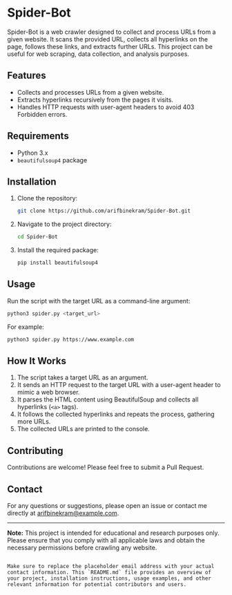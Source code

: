
# Spider-Bot

Spider-Bot is a web crawler designed to collect and process URLs from a given website. It scans the provided URL, collects all hyperlinks on the page, follows these links, and extracts further URLs. This project can be useful for web scraping, data collection, and analysis purposes.

## Features

- Collects and processes URLs from a given website.
- Extracts hyperlinks recursively from the pages it visits.
- Handles HTTP requests with user-agent headers to avoid 403 Forbidden errors.

## Requirements

- Python 3.x
- `beautifulsoup4` package

## Installation

1. Clone the repository:
    ```sh
    git clone https://github.com/arifbinekram/Spider-Bot.git
    ```

2. Navigate to the project directory:
    ```sh
    cd Spider-Bot
    ```

3. Install the required package:
    ```sh
    pip install beautifulsoup4
    ```

## Usage

Run the script with the target URL as a command-line argument:

```sh
python3 spider.py <target_url>
```

For example:

```sh
python3 spider.py https://www.example.com
```

## How It Works

1. The script takes a target URL as an argument.
2. It sends an HTTP request to the target URL with a user-agent header to mimic a web browser.
3. It parses the HTML content using BeautifulSoup and collects all hyperlinks (`<a>` tags).
4. It follows the collected hyperlinks and repeats the process, gathering more URLs.
5. The collected URLs are printed to the console.

## Contributing

Contributions are welcome! Please feel free to submit a Pull Request.

## Contact

For any questions or suggestions, please open an issue or contact me directly at [arifbinekram@example.com](mailto:arifbinekram@example.com).

---

**Note:** This project is intended for educational and research purposes only. Please ensure that you comply with all applicable laws and obtain the necessary permissions before crawling any website.
```

Make sure to replace the placeholder email address with your actual contact information. This `README.md` file provides an overview of your project, installation instructions, usage examples, and other relevant information for potential contributors and users.
